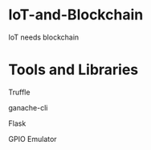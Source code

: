 # IoT-and-Blockchain
IoT needs blockchain
# Tools and Libraries
Truffle

ganache-cli

Flask

GPIO Emulator
